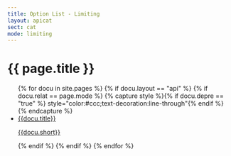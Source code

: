 ```yaml
---
title: Option List - Limiting
layout: apicat
sect: cat
mode: limiting
---
```


# {{ page.title }}

<ul data-role="listview" data-inset="true">
	{% for docu in site.pages %}
	{% if docu.layout == "api" %}
		{% if docu.relat == page.mode %}
		{% capture style %}{% if docu.depre == "true" %} style="color:#ccc;text-decoration:line-through"{% endif %}{% endcapture %}
		<li><a href="{{site.basesite}}{{docu.url | remove_first: "/" }}"><h2{{style}}>{{docu.title}}</h2><p>{{docu.short}}</p></a></li>
		{% endif %}
	{% endif %}
	{% endfor %}
</ul>
